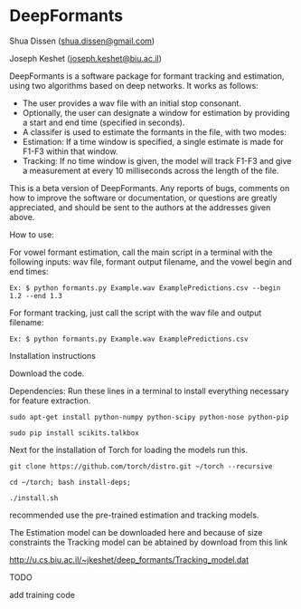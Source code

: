 DeepFormants
============

Shua Dissen (shua.dissen@gmail.com)

Joseph Keshet (joseph.keshet@biu.ac.il)             

DeepFormants is a software package for formant tracking and estimation, using two algorithms based on deep networks. It works as follows:
* The user provides a wav file with an initial stop consonant. 
* Optionally, the user can designate a window for estimation by providing a start and end time (specified in seconds).
* A classifer is used to estimate the formants in the file, with two modes:
* Estimation: If a time window is specified, a single estimate is made for F1-F3 within that window. 
* Tracking: If no time window is given, the model will track F1-F3 and give a measurement at every 10 milliseconds across the length of the file.

This is a beta version of DeepFormants. Any reports of bugs, comments on how to improve the software or documentation, or questions are greatly appreciated, and should be sent to the authors at the addresses given above.

How to use:

For vowel formant estimation, call the main script in a terminal with the following inputs: wav file, formant output filename, and the vowel begin and end times:

```Ex: $ python formants.py Example.wav ExamplePredictions.csv --begin 1.2 --end 1.3```

For formant tracking, just call the script with the wav file and output filename:

```Ex: $ python formants.py Example.wav ExamplePredictions.csv```

Installation instructions

Download the code.

Dependencies:
Run these lines in a terminal to install everything necessary for feature extraction.
```
sudo apt-get install python-numpy python-scipy python-nose python-pip

sudo pip install scikits.talkbox 
```
Next for the installation of Torch for loading the models run this.
```
git clone https://github.com/torch/distro.git ~/torch --recursive

cd ~/torch; bash install-deps;

./install.sh
```

recommended use the pre-trained estimation and tracking models.

The Estimation model can be downloaded here and because of size constraints the Tracking model can be abtained by download from this link

http://u.cs.biu.ac.il/~jkeshet/deep_formants/Tracking_model.dat


TODO

add training code

